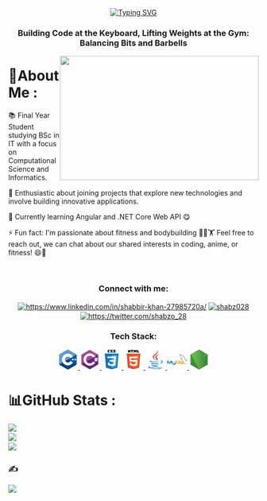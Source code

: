 <!-- HEROKU moving text-->
<div align="center">
  <a href="https://git.io/typing-svg"
    ><img
      src="https://readme-typing-svg.herokuapp.com?font=Fira+Code&size=25&duration=3999&pause=500&color=2B96C5&background=00609C00&center=true&vCenter=true&width=435&lines=Hi+there%F0%9F%91%8B%2C+I'm+Shabir!+;Computer+Science+Student;Captivated+by+CyberSec+and+AI;Anime+and+Gym+Enthusiast"
      alt="Typing SVG"
  /></a>
</div>

<h3 align="center">
  Building Code at the Keyboard, Lifting Weights at the Gym: Balancing Bits and
  Barbells
</h3>

<!-- Animated Image -->
<div align="center">
<p><img src="https://github.com/MrRootZero/MrRootZero/assets/106310630/b0306316-909b-4f48-8dd1-82856c8c8030" align="right" width="400" height="250" /></p>
  </div>


<!-- Start of About Me Section -->
# 💫About Me :

📚 Final Year Student studying BSc in IT with a focus on Computational Science and Informatics.

🤝 Enthusiastic about joining projects that explore new technologies and involve building innovative applications.

🌱 Currently learning Angular and .NET Core Web API 😋

⚡ Fun fact: I'm passionate about fitness and bodybuilding 💪😄🏋️ Feel free to reach out, we can chat about our shared interests in coding, anime, or fitness! 😄👋


<br/>
<!-- End of About Me Section -->

<h3 align="center">Connect with me:</h3>
<p align="center">
  <a
    href="https://linkedin.com/in/https://www.linkedin.com/in/shabbir-khan-27985720a/"
    target="blank"
    ><img
      align="center"
      src="https://raw.githubusercontent.com/rahuldkjain/github-profile-readme-generator/master/src/images/icons/Social/linked-in-alt.svg"
      alt="https://www.linkedin.com/in/shabbir-khan-27985720a/"
      height="30"
      width="40"
  /></a>
  <a href="https://www.leetcode.com/shabz028" target="blank"
    ><img
      align="center"
      src="https://raw.githubusercontent.com/rahuldkjain/github-profile-readme-generator/master/src/images/icons/Social/leet-code.svg"
      alt="shabz028"
      height="30"
      width="40"
  /></a>
  <a href="https://twitter.com/https://twitter.com/shabzo_28" target="blank"
    ><img
      align="center"
      src="https://raw.githubusercontent.com/rahuldkjain/github-profile-readme-generator/master/src/images/icons/Social/twitter.svg"
      alt="https://twitter.com/shabzo_28"
      height="30"
      width="40"
  /></a>
</p>

<h3 align="center">Tech Stack:</h3>
<p align="center">
  <a href="https://www.w3schools.com/cpp/" target="_blank" rel="noreferrer">
    <img
      src="https://raw.githubusercontent.com/devicons/devicon/master/icons/cplusplus/cplusplus-original.svg"
      alt="cplusplus"
      width="40"
      height="40"
    />
  </a>
  <a href="https://www.w3schools.com/cs/" target="_blank" rel="noreferrer">
    <img
      src="https://raw.githubusercontent.com/devicons/devicon/master/icons/csharp/csharp-original.svg"
      alt="csharp"
      width="40"
      height="40"
    />
  </a>
  <a href="https://www.w3schools.com/css/" target="_blank" rel="noreferrer">
    <img
      src="https://raw.githubusercontent.com/devicons/devicon/master/icons/css3/css3-original-wordmark.svg"
      alt="css3"
      width="40"
      height="40"
    />
  </a>
  <a href="https://www.w3.org/html/" target="_blank" rel="noreferrer">
    <img
      src="https://raw.githubusercontent.com/devicons/devicon/master/icons/html5/html5-original-wordmark.svg"
      alt="html5"
      width="40"
      height="40"
    />
  </a>
  <a href="https://www.java.com" target="_blank" rel="noreferrer">
    <img
      src="https://raw.githubusercontent.com/devicons/devicon/master/icons/java/java-original.svg"
      alt="java"
      width="40"
      height="40"
    />
  </a>
  </a> 
 <a href="https://www.mysql.com/" target="_blank" rel="noreferrer"> 
  <img 
    src="https://raw.githubusercontent.com/devicons/devicon/master/icons/mysql/mysql-original-wordmark.svg" 
    alt="mysql" 
    width="40" 
    height="40"
  /> 
</a>
<a href="https://nodejs.org" target="blank">
  <img 
      src="https://github.com/devicons/devicon/blob/master/icons/nodejs/nodejs-original.svg"
      title="Node.js" 
      alt="Node.js" 
      height="40" 
      width="40"
    />
</a>
</p>

<!-- Github Statistics -->
# 📊GitHub Stats :
![](https://github-readme-stats.vercel.app/api?username=mrrootzero&theme=radical&hide_border=false&include_all_commits=false&count_private=true)<br/>
![](https://github-readme-streak-stats.herokuapp.com/?user=mrrootzero&theme=radical&hide_border=false)<br/>
![](https://github-readme-stats.vercel.app/api/top-langs/?username=mrrootzero&theme=radical&hide_border=false&include_all_commits=false&count_private=true&layout=compact)

### ✍️
![](https://quotes-github-readme.vercel.app/api?type=horizontal&theme=tokyonight)
